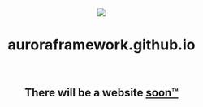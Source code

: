 <center>
  <img src='https://avatars0.githubusercontent.com/u/62751465?s=400&u=11a7586814d96751cb241be0b78ae82dc885a33c&v=4'><br />
  <h1>auroraframework.github.io</h1><br />
  <h2>There will be a website <u>soon™</u></h2>
</center>

